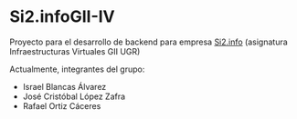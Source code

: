 Si2.infoGII-IV
==============

Proyecto para el desarrollo de backend para empresa [Si2.info](http://si2.info/) (asignatura Infraestructuras Virtuales GII UGR)


Actualmente, integrantes del grupo:

+ Israel Blancas Álvarez
+ José Cristóbal López Zafra
+ Rafael Ortiz Cáceres
